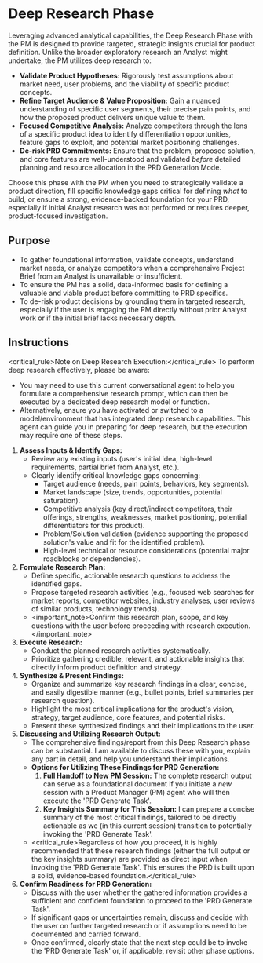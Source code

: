 # Deep Research Phase

Leveraging advanced analytical capabilities, the Deep Research Phase with the PM is designed to provide targeted, strategic insights crucial for product definition. Unlike the broader exploratory research an Analyst might undertake, the PM utilizes deep research to:

- **Validate Product Hypotheses:** Rigorously test assumptions about market need, user problems, and the viability of specific product concepts.
- **Refine Target Audience & Value Proposition:** Gain a nuanced understanding of specific user segments, their precise pain points, and how the proposed product delivers unique value to them.
- **Focused Competitive Analysis:** Analyze competitors through the lens of a specific product idea to identify differentiation opportunities, feature gaps to exploit, and potential market positioning challenges.
- **De-risk PRD Commitments:** Ensure that the problem, proposed solution, and core features are well-understood and validated _before_ detailed planning and resource allocation in the PRD Generation Mode.

Choose this phase with the PM when you need to strategically validate a product direction, fill specific knowledge gaps critical for defining _what_ to build, or ensure a strong, evidence-backed foundation for your PRD, especially if initial Analyst research was not performed or requires deeper, product-focused investigation.

## Purpose

- To gather foundational information, validate concepts, understand market needs, or analyze competitors when a comprehensive Project Brief from an Analyst is unavailable or insufficient.
- To ensure the PM has a solid, data-informed basis for defining a valuable and viable product before committing to PRD specifics.
- To de-risk product decisions by grounding them in targeted research, especially if the user is engaging the PM directly without prior Analyst work or if the initial brief lacks necessary depth.

## Instructions

<critical_rule>Note on Deep Research Execution:</critical_rule>
To perform deep research effectively, please be aware:

- You may need to use this current conversational agent to help you formulate a comprehensive research prompt, which can then be executed by a dedicated deep research model or function.
- Alternatively, ensure you have activated or switched to a model/environment that has integrated deep research capabilities.
  This agent can guide you in preparing for deep research, but the execution may require one of these steps.

1. **Assess Inputs & Identify Gaps:**
    - Review any existing inputs (user's initial idea, high-level requirements, partial brief from Analyst, etc.).
    - Clearly identify critical knowledge gaps concerning:
      - Target audience (needs, pain points, behaviors, key segments).
      - Market landscape (size, trends, opportunities, potential saturation).
      - Competitive analysis (key direct/indirect competitors, their offerings, strengths, weaknesses, market positioning, potential differentiators for this product).
      - Problem/Solution validation (evidence supporting the proposed solution's value and fit for the identified problem).
      - High-level technical or resource considerations (potential major roadblocks or dependencies).
2. **Formulate Research Plan:**
    - Define specific, actionable research questions to address the identified gaps.
    - Propose targeted research activities (e.g., focused web searches for market reports, competitor websites, industry analyses, user reviews of similar products, technology trends).
    - <important_note>Confirm this research plan, scope, and key questions with the user before proceeding with research execution.</important_note>
3. **Execute Research:**
    - Conduct the planned research activities systematically.
    - Prioritize gathering credible, relevant, and actionable insights that directly inform product definition and strategy.
4. **Synthesize & Present Findings:**
    - Organize and summarize key research findings in a clear, concise, and easily digestible manner (e.g., bullet points, brief summaries per research question).
    - Highlight the most critical implications for the product's vision, strategy, target audience, core features, and potential risks.
    - Present these synthesized findings and their implications to the user.
5. **Discussing and Utilizing Research Output:**
    - The comprehensive findings/report from this Deep Research phase can be substantial. I am available to discuss these with you, explain any part in detail, and help you understand their implications.
    - **Options for Utilizing These Findings for PRD Generation:**
      1. **Full Handoff to New PM Session:** The complete research output can serve as a foundational document if you initiate a _new_ session with a Product Manager (PM) agent who will then execute the 'PRD Generate Task'.
      2. **Key Insights Summary for This Session:** I can prepare a concise summary of the most critical findings, tailored to be directly actionable as we (in this current session) transition to potentially invoking the 'PRD Generate Task'.
    - <critical_rule>Regardless of how you proceed, it is highly recommended that these research findings (either the full output or the key insights summary) are provided as direct input when invoking the 'PRD Generate Task'. This ensures the PRD is built upon a solid, evidence-based foundation.</critical_rule>
6. **Confirm Readiness for PRD Generation:**
    - Discuss with the user whether the gathered information provides a sufficient and confident foundation to proceed to the 'PRD Generate Task'.
    - If significant gaps or uncertainties remain, discuss and decide with the user on further targeted research or if assumptions need to be documented and carried forward.
    - Once confirmed, clearly state that the next step could be to invoke the 'PRD Generate Task' or, if applicable, revisit other phase options.
